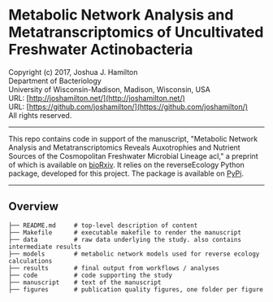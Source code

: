# Metabolic Network Analysis and Metatranscriptomics of Uncultivated Freshwater Actinobacteria

Copyright (c) 2017, Joshua J. Hamilton  
Department of Bacteriology  
University of Wisconsin-Madison, Madison, Wisconsin, USA  
URL: [http://joshamilton.net/](http://joshamilton.net/)  
URL: [https://github.com/joshamilton/](https://github.com/joshamilton/)  
All rights reserved.

***

This repo contains code in support of the manuscript, "Metabolic Network Analysis and Metatranscriptomics Reveals Auxotrophies and Nutrient Sources of the Cosmopolitan Freshwater Microbial Lineage acI," a preprint of which is available on [bioRxiv](http://www.biorxiv.org/content/early/2017/07/21/106856). It relies on the reverseEcology Python package, developed for this project. The package is available on [PyPi](https://pypi.python.org/pypi/reverseEcology).

***

## Overview

    ├── README.md     # top-level description of content
    ├── Makefile      # executable makefile to render the manuscript
    ├── data          # raw data underlying the study. also contains intermediate results
    ├── models        # metabolic network models used for reverse ecology calculations
    ├── results       # final output from workflows / analyses
    ├── code          # code supporting the study
    ├── manuscript    # text of the manuscript
    ├── figures       # publication quality figures, one folder per figure
